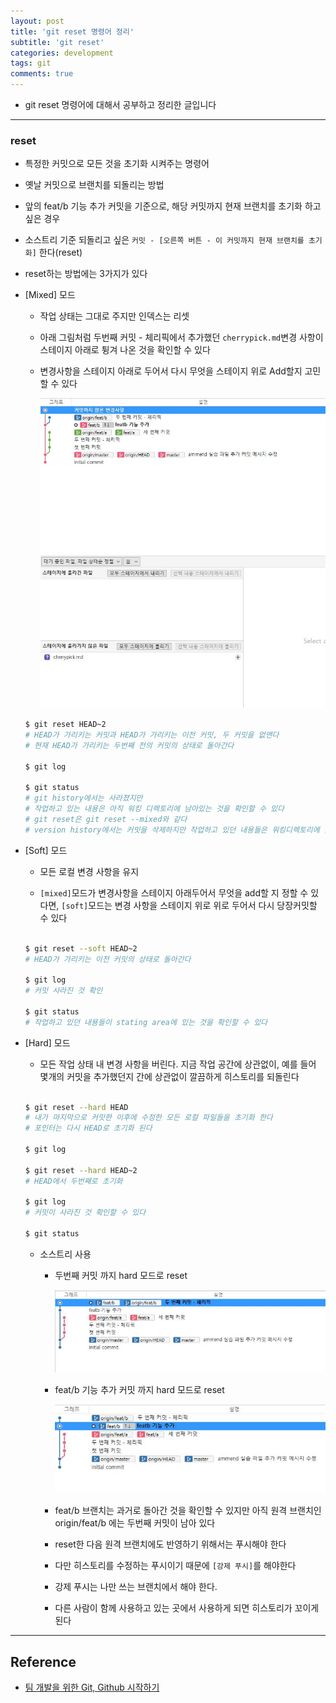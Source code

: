 ```yaml
---
layout: post
title: 'git reset 명령어 정리'
subtitle: 'git reset'
categories: development
tags: git
comments: true
---
```


- git reset 명령어에 대해서 공부하고 정리한 글입니다

---

### reset

- 특정한 커밋으로 모든 것을 초기화 시켜주는 명령어

- 옛날 커밋으로 브랜치를 되돌리는 방법

- 앞의 feat/b 기능 추가 커밋을 기준으로, 해당 커밋까지 현재 브랜치를 초기화 하고 싶은 경우

* 소스트리 기준 되돌리고 싶은 `커밋 - [오른쪽 버튼 - 이 커밋까지 현재 브랜치를 초기화]` 한다(reset)

* reset하는 방법에는 3가지가 있다

* [Mixed] 모드

  - 작업 상태는 그대로 주지만 인덱스는 리셋

  - 아래 그림처럼 두번째 커밋 - 체리픽에서 추가했던 `cherrypick.md`변경 사항이 스테이지 아래로 튕겨 나온 것을 확인할 수 있다

  - 변경사항을 스테이지 아래로 두어서 다시 무엇을 스테이지 위로 Add할지 고민할 수 있다

     <img src="https://github.com/ibtg/ibtg.github.io/blob/master/assets/img/post_img/2020-08-06-git-commit-edit4.png?raw=true">

  ```bash
  $ git reset HEAD~2
  # HEAD가 가리키는 커밋과 HEAD가 가리키는 이전 커밋, 두 커밋을 없앤다
  # 현재 HEAD가 가리키는 두번째 전의 커밋의 상태로 돌아간다

  $ git log

  $ git status
  # git history에서는 사라졌지만
  # 작업하고 있는 내용은 아직 워킹 디렉토리에 남아있는 것을 확인할 수 있다
  # git reset은 git reset --mixed와 같다
  # version history에서는 커밋을 삭제하지만 작업하고 있던 내용들은 워킹디렉토리에 옮겨놓는다

  ```

* [Soft] 모드

  - 모든 로컬 변경 사항을 유지

  - `[mixed]`모드가 변경사항을 스테이지 아래두어서 무엇을 add할 지 정할 수 있다면, `[soft]`모드는 변경 사항을 스테이지 위로 위로 두어서 다시 당장커밋할 수 있다

  ```bash

  $ git reset --soft HEAD~2
  # HEAD가 가리키는 이전 커밋의 상태로 돌아간다

  $ git log
  # 커밋 사라진 것 확인

  $ git status
  # 작업하고 있던 내용들이 stating area에 있는 것을 확인할 수 있다
  ```

* [Hard] 모드

  - 모든 작업 상태 내 변경 사항을 버린다. 지금 작업 공간에 상관없이, 예를 들어 몇개의 커밋을 추가했던지 간에 상관없이 깔끔하게 히스토리를 되돌린다

  ```bash

  $ git reset --hard HEAD
  # 내가 마지막으로 커밋한 이후에 수정한 모든 로컬 파일들을 초기화 한다
  # 포인터는 다시 HEAD로 초기화 된다

  $ git log

  $ git reset --hard HEAD~2
  # HEAD에서 두번째로 초기화

  $ git log
  # 커밋이 사라진 것 확인할 수 있다

  $ git status
  ```

  - 소스트리 사용

    - 두번째 커밋 까지 hard 모드로 reset

      <img src="https://github.com/ibtg/ibtg.github.io/blob/master/assets/img/post_img/2020-08-06-git-commit-edit5.png?raw=true">

    - feat/b 기능 추가 커밋 까지 hard 모드로 reset

      <img src="https://github.com/ibtg/ibtg.github.io/blob/master/assets/img/post_img/2020-08-06-git-commit-edit6.png?raw=true">

    - feat/b 브랜치는 과거로 돌아간 것을 확인할 수 있지만 아직 원격 브랜치인 origin/feat/b 에는 두번째 커밋이 남아 있다

    - reset한 다음 원격 브랜치에도 반영하기 위해서는 푸시해야 한다

    - 다만 히스토리를 수정하는 푸시이기 때문에 `[강제 푸시]`를 해야한다

    - 강제 푸시는 나만 쓰는 브랜치에서 해야 한다.

    - 다른 사람이 함께 사용하고 있는 곳에서 사용하게 되면 히스토리가 꼬이게 된다

---

## Reference

- [팀 개발을 위한 Git, Github 시작하기](http://www.yes24.com/Product/Goods/85382769)
